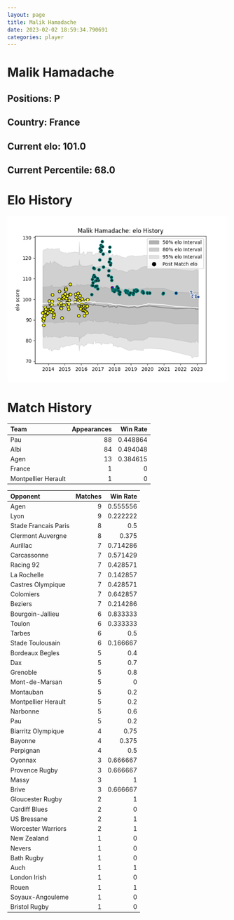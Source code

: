 ```yaml
---  
layout: page  
title: Malik Hamadache  
date: 2023-02-02 18:59:34.790691  
categories: player  
---
```

# Malik Hamadache

## Positions: P

## Country: France

## Current elo: 101.0

## Current Percentile: 68.0

# Elo History


![elo history](history_MalikHamadache.png)
# Match History


| Team                |   Appearances |   Win Rate |
|:--------------------|--------------:|-----------:|
| Pau                 |            88 |   0.448864 |
| Albi                |            84 |   0.494048 |
| Agen                |            13 |   0.384615 |
| France              |             1 |   0        |
| Montpellier Herault |             1 |   0        |

| Opponent             |   Matches |   Win Rate |
|:---------------------|----------:|-----------:|
| Agen                 |         9 |   0.555556 |
| Lyon                 |         9 |   0.222222 |
| Stade Francais Paris |         8 |   0.5      |
| Clermont Auvergne    |         8 |   0.375    |
| Aurillac             |         7 |   0.714286 |
| Carcassonne          |         7 |   0.571429 |
| Racing 92            |         7 |   0.428571 |
| La Rochelle          |         7 |   0.142857 |
| Castres Olympique    |         7 |   0.428571 |
| Colomiers            |         7 |   0.642857 |
| Beziers              |         7 |   0.214286 |
| Bourgoin-Jallieu     |         6 |   0.833333 |
| Toulon               |         6 |   0.333333 |
| Tarbes               |         6 |   0.5      |
| Stade Toulousain     |         6 |   0.166667 |
| Bordeaux Begles      |         5 |   0.4      |
| Dax                  |         5 |   0.7      |
| Grenoble             |         5 |   0.8      |
| Mont-de-Marsan       |         5 |   0        |
| Montauban            |         5 |   0.2      |
| Montpellier Herault  |         5 |   0.2      |
| Narbonne             |         5 |   0.6      |
| Pau                  |         5 |   0.2      |
| Biarritz Olympique   |         4 |   0.75     |
| Bayonne              |         4 |   0.375    |
| Perpignan            |         4 |   0.5      |
| Oyonnax              |         3 |   0.666667 |
| Provence Rugby       |         3 |   0.666667 |
| Massy                |         3 |   1        |
| Brive                |         3 |   0.666667 |
| Gloucester Rugby     |         2 |   1        |
| Cardiff Blues        |         2 |   0        |
| US Bressane          |         2 |   1        |
| Worcester Warriors   |         2 |   1        |
| New Zealand          |         1 |   0        |
| Nevers               |         1 |   0        |
| Bath Rugby           |         1 |   0        |
| Auch                 |         1 |   1        |
| London Irish         |         1 |   0        |
| Rouen                |         1 |   1        |
| Soyaux-Angouleme     |         1 |   0        |
| Bristol Rugby        |         1 |   0        |